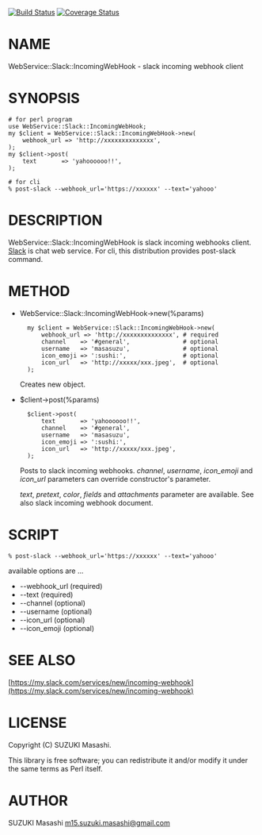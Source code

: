 [![Build Status](https://travis-ci.org/masasuzu/p5-WebService-Slack-IncomingWebHook.svg?branch=master)](https://travis-ci.org/masasuzu/p5-WebService-Slack-IncomingWebHook) [![Coverage Status](https://img.shields.io/coveralls/masasuzu/p5-WebService-Slack-IncomingWebHook/master.svg?style=flat)](https://coveralls.io/r/masasuzu/p5-WebService-Slack-IncomingWebHook?branch=master)
# NAME

WebService::Slack::IncomingWebHook - slack incoming webhook client

# SYNOPSIS

    # for perl program
    use WebService::Slack::IncomingWebHook;
    my $client = WebService::Slack::IncomingWebHook->new(
        webhook_url => 'http://xxxxxxxxxxxxxx',
    );
    my $client->post(
        text       => 'yahoooooo!!',
    );

    # for cli
    % post-slack --webhook_url='https://xxxxxx' --text='yahooo'

# DESCRIPTION

WebService::Slack::IncomingWebHook is slack incoming webhooks client.
[Slack](https://slack.com/) is chat web service.
For cli, this distribution provides post-slack command.

# METHOD

- WebService::Slack::IncomingWebHook->new(%params)

        my $client = WebService::Slack::IncomingWebHook->new(
            webhook_url => 'http://xxxxxxxxxxxxxx', # required
            channel    => '#general',               # optional
            username   => 'masasuzu',               # optional
            icon_emoji => ':sushi:',                # optional
            icon_url   => 'http://xxxxx/xxx.jpeg',  # optional
        );

    Creates new object.

- $client->post(%params)

        $client->post(
            text       => 'yahoooooo!!',
            channel    => '#general',
            username   => 'masasuzu',
            icon_emoji => ':sushi:',
            icon_url   => 'http://xxxxx/xxx.jpeg',
        );

    Posts to slack incoming webhooks.
    _channel_, _username_, _icon\_emoji_ and _icon\_url_ parameters can override constructor's parameter.

    _text_, _pretext_, _color_, _fields_ and _attachments_ parameter are available.
    See also slack incoming webhook document.

# SCRIPT

    % post-slack --webhook_url='https://xxxxxx' --text='yahooo'

available options are ...

- --webhook\_url (required)
- --text (required)
- --channel (optional)
- --username (optional)
- --icon\_url (optional)
- --icon\_emoji (optional)

# SEE ALSO

[https://my.slack.com/services/new/incoming-webhook](https://my.slack.com/services/new/incoming-webhook)

# LICENSE

Copyright (C) SUZUKI Masashi.

This library is free software; you can redistribute it and/or modify
it under the same terms as Perl itself.

# AUTHOR

SUZUKI Masashi <m15.suzuki.masashi@gmail.com>
